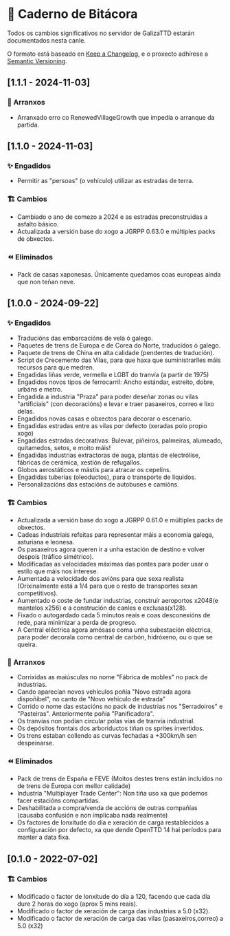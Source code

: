 # 📘 Caderno de Bitácora
Todos os cambios significativos no servidor de GalizaTTD estarán documentados nesta canle.

O formato está baseado en [Keep a Changelog](https://keepachangelog.com/en/1.0.0/),
e o proxecto adhírese a [Semantic Versioning](https://semver.org/spec/v2.0.0.html).


## [1.1.1 - 2024-11-03]
### 🐛 Arranxos
- Arranxado erro co RenewedVillageGrowth que impedía o arranque da partida.

## [1.1.0 - 2024-11-03]
### ✨ Engadidos
- Permitir as "persoas" (o vehículo) utilizar as estradas de terra.
### 🏗️ Cambios
- Cambiado o ano de comezo a 2024 e as estradas preconstruidas a asfalto básico.
- Actualizada a versión base do xogo a JGRPP 0.63.0 e múltiples packs de obxectos.
### ⏪ Eliminados
- Pack de casas xaponesas. Únicamente quedamos coas europeas aínda que non teñan neve.



## [1.0.0 - 2024-09-22]
### ✨ Engadidos
- Traducións das embarcacións de vela ó galego.
- Paquetes de trens de Europa e de Corea do Norte, traducidos ó galego.
- Paquete de trens de China en alta calidade (pendentes de tradución).
- Script de Crecemento das Vilas, para que haxa que suministrarlles máis recursos para que medren.
- Engadidas liñas verde, vermella e LGBT do tranvía (a partir de 1975)
- Engadidos novos tipos de ferrocarril: Ancho estándar, estreito, dobre, urbáns e metro.
- Engadida a industria "Praza" para poder deseñar zonas ou vilas "artificiais" (con decoracións) e levar e traer pasaxeiros, correo e lixo delas.
- Engadidos novas casas e obxectos para decorar o escenario.
- Engadidas estradas entre as vilas por defecto (xeradas polo propio xogo)
- Engadidas estradas decorativas: Bulevar, piñeiros, palmeiras, alumeado, quitamedos, setos, e moito máis!
- Engadidas industrias extractoras de auga, plantas de electrólise, fábricas de cerámica, xestión de refugallos.
- Globos aerostáticos e mástis para atracar os cepelíns.
- Engadidas tuberías (oleoductos), para o transporte de líquidos.
- Personalizacións das estacións de autobuses e camións.
### 🏗️ Cambios
- Actualizada a versión base do xogo a JGRPP 0.61.0 e múltiples packs de obxectos.
- Cadeas industriais refeitas para representar máis a economía galega, asturiana e leonesa.
- Os pasaxeiros agora queren ir a unha estación de destino e volver despois (tráfico simétrico).
- Modificadas as velocidades máximas das pontes para poder usar o estilo que máis nos interese.
- Aumentada a velocidade dos avións para que sexa realista (Orixinalmente está a 1/4 para que o resto de transportes sexan competitivos).
- Aumentado o coste de fundar industrias, construír aeroportos x2048(e mantelos x256) e a construción de canles e exclusas(x128).
- Fixado o autogardado cada 5 minutos reais e coas desconexións de rede, para minimizar a perda de progreso.
- A Central eléctrica agora amósase coma unha subestación eléctrica, para poder decorala como central de carbón, hidróxeno, ou o que se queira.
### 🐛 Arranxos
- Corrixidas as maiúsculas no nome "Fábrica de mobles" no pack de industrias.
- Cando aparecían novos vehículos poñía "Novo estrada agora dispoñíbel", no canto de "Novo vehículo de estrada"
- Corrido o nome das estacións no pack de industrias nos "Serradoiros" e "Pasteiras".  Anteriormente poñía "Panificadora".
- Os tranvías non podían circular polas vías de tranvía industrial.
- Os depósitos frontais dos arboriductos tiñan os sprites invertidos.
- Os trens estaban collendo as curvas fechadas a +300km/h sen despeinarse.
### ⏪ Eliminados
- Pack de trens de España e FEVE (Moitos destes trens están incluídos no de trens de Europa con mellor calidade)
- Industria "Multiplayer Trade Center": Non tiña uso xa que podemos facer estacións compartidas.
- Deshabilitada a compra/venda de accións de outras compañías (causaba confusión e non implicaba nada realmente)
- Os factores de lonxitude do día e xeración de carga restablecidos a configuración por defecto, xa que dende OpenTTD 14 hai períodos para manter a data fixa.

## [0.1.0 - 2022-07-02]

### 🏗️ Cambios
- Modificado o factor de lonxitude do día a 120, facendo que cada día dure 2 horas do xogo (aprox 5 mins reais).
- Modificado o factor de xeración de carga das industrias a 5.0 (x32).
- Modificado o factor de xeración de carga das vilas (pasaxeiros,correo) a 5.0 (x32)